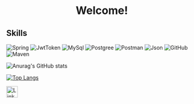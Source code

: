 
<h1 align ="center"> Welcome!</h1>


## Skills

![Spring](https://img.shields.io/badge/Spring-6DB33F?style=for-the-badge&logo=spring&logoColor=white)
![JwtToken](https://img.shields.io/badge/JWT-000000?style=for-the-badge&logo=JSON%20web%20tokens&logoColor=white)
![MySql](https://img.shields.io/badge/MySQL-005C84?style=for-the-badge&logo=mysql&logoColor=white)
![Postgree](https://img.shields.io/badge/PostgreSQL-316192?style=for-the-badge&logo=postgresql&logoColor=white)
![Postman](https://img.shields.io/badge/Postman-FF6C37?style=for-the-badge&logo=Postman&logoColor=white)
![Json](https://img.shields.io/badge/json-5E5C5C?style=for-the-badge&logo=json&logoColor=white)
![GitHub](https://img.shields.io/badge/GitHub-100000?style=for-the-badge&logo=github&logoColor=white)
![Maven](https://img.shields.io/badge/apache_maven-C71A36?style=for-the-badge&logo=apachemaven&logoColor=white)



  
     
![Anurag's GitHub stats](https://github-readme-stats.vercel.app/api?username=NelsonGustavop&show_icons=true&theme=radical)


[![Top Langs](https://github-readme-stats.vercel.app/api/top-langs/?username=NelsonGustavop&layout=compact&theme=radical)](https://github.com/NelsonGustavop)


[<img src = 'https://img.shields.io/badge/LinkedIn-0077B5?style=for-the-badge&logo=linkedin&logoColor=white'
alt ='Linkedin' height ='30'>](https://www.linkedin.com/in/nelson-pereira-b71569240/)


